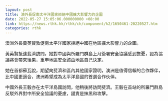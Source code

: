 ```yaml
---
layout: post
title: 澳外長促南太平洋國家拒絕中國擴大影響力的企圖
date: 2022-05-27 15:05:06.000000000 +08:00
link: https://news.rthk.hk/rthk/ch/component/k2/1650461-20220527.htm
categories: rthk
---
```


澳洲外長黃英賢敦促南太平洋國家拒絕中國在地區擴大影響力的企圖。

黃英賢抵達斐濟訪問，她對中國與所羅門群島上月簽署安全協議感到擔憂，認為協議將會帶來後果，重申地區安全該由地區自己決定。

她在首都蘇瓦說，期望向斐濟和區內其他國家證明，澳洲是值得信賴的合作夥伴，比中國更適合，澳洲希望成為太平洋島國的首選合作伙伴。

中國外長王毅亦在太平洋島國訪問，他稍後將訪問斐濟。王毅在首站的所羅門群島反駁外界對中所安全協議的憂慮，譴責是抹黑和攻擊。
